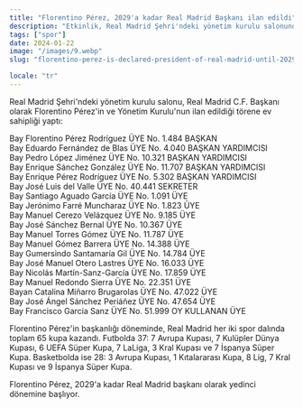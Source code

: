 ```yaml
---
title: "Florentino Pérez, 2029'a kadar Real Madrid Başkanı ilan edildi"
description: "Etkinlik, Real Madrid Şehri'ndeki yönetim kurulu salonunda gerçekleşti."
tags: ["spor"]
date: 2024-01-22
image: "/images/9.webp"
slug: "florentino-perez-is-declared-president-of-real-madrid-until-2029"

locale: "tr"
---
```


Real Madrid Şehri'ndeki yönetim kurulu salonu, Real Madrid C.F. Başkanı olarak Florentino Pérez'in ve Yönetim Kurulu'nun ilan edildiği törene ev sahipliği yaptı:

Bay Florentino Pérez Rodríguez ÜYE No. 1.484 BAŞKAN  
Bay Eduardo Fernández de Blas ÜYE No. 4.040 BAŞKAN YARDIMCISI  
Bay Pedro López Jiménez ÜYE No. 10.321 BAŞKAN YARDIMCISI  
Bay Enrique Sánchez González ÜYE No. 11.707 BAŞKAN YARDIMCISI  
Bay Enrique Pérez Rodríguez ÜYE No. 5.302 BAŞKAN YARDIMCISI  
Bay José Luis del Valle ÜYE No. 40.441 SEKRETER  
Bay Santiago Aguado García ÜYE No. 1.091 ÜYE  
Bay Jerónimo Farré Muncharaz ÜYE No. 1.823 ÜYE  
Bay Manuel Cerezo Velázquez ÜYE No. 9.185 ÜYE  
Bay José Sánchez Bernal ÜYE No. 10.367 ÜYE  
Bay Manuel Torres Gómez ÜYE No. 11.787 ÜYE  
Bay Manuel Gómez Barrera ÜYE No. 14.388 ÜYE  
Bay Gumersindo Santamaría Gil ÜYE No. 14.784 ÜYE  
Bay José Manuel Otero Lastres ÜYE No. 16.033 ÜYE  
Bay Nicolás Martín-Sanz-García ÜYE No. 17.859 ÜYE  
Bay Manuel Redondo Sierra ÜYE No. 22.351 ÜYE  
Bayan Catalina Miñarro Brugarolas ÜYE No. 47.022 ÜYE  
Bay José Ángel Sánchez Periáñez ÜYE No. 47.654 ÜYE  
Bay Francisco García Sanz ÜYE No. 51.999 OY KULLANAN ÜYE

Florentino Pérez'in başkanlığı döneminde, Real Madrid her iki spor dalında toplam 65 kupa kazandı. Futbolda 37: 7 Avrupa Kupası, 7 Kulüpler Dünya Kupası, 6 UEFA Süper Kupa, 7 LaLiga, 3 Kral Kupası ve 7 İspanya Süper Kupa. Basketbolda ise 28: 3 Avrupa Kupası, 1 Kıtalararası Kupa, 8 Lig, 7 Kral Kupası ve 9 İspanya Süper Kupa.

Florentino Pérez, 2029'a kadar Real Madrid başkanı olarak yedinci dönemine başlıyor.
